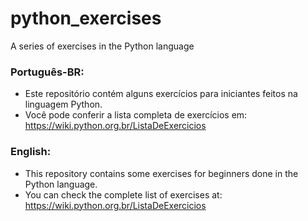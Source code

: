 # python_exercises
A series of exercises in the Python language

### Português-BR:
 - Este repositório contém alguns exercícios para iniciantes feitos na linguagem Python.
 - Você pode conferir a lista completa de exercícios em: https://wiki.python.org.br/ListaDeExercicios

### English:
 - This repository contains some exercises for beginners done in the Python language.
 - You can check the complete list of exercises at: https://wiki.python.org.br/ListaDeExercicios
